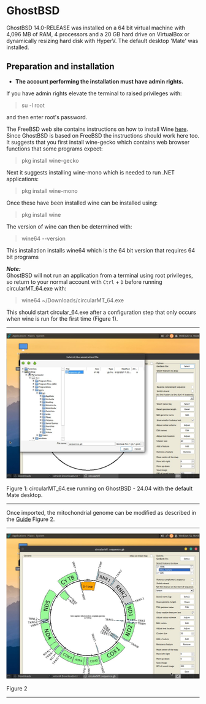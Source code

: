 # GhostBSD 
GhostBSD 14.0-RELEASE was installed on a 64 bit virtual machine with 4,096 MB of RAM, 4 processors and a 20 GB hard drive on VirtualBox or  dynamically resizing hard disk with HyperV. The default desktop 'Mate' was installed.

## Preparation and installation

* **The account performing the installation must have admin rights.**

If you have admin rights elevate the terminal to raised privileges with:

> su -l root

and then enter root's password.

The FreeBSD web site contains instructions on how to install Wine [here](https://docs.freebsd.org/en/books/handbook/wine/). Since GhostBSD is based on FreeBSD the instructions should work here too. It suggests that you first install wine-gecko which contains web browser functions that some programs expect:

>pkg install wine-gecko

Next it suggests installing wine-mono which is needed to run .NET applications:

> pkg install wine-mono

Once these have been installed wine can be installed using:

> pkg install wine

The version of wine can then be determined with:

> wine64 --version

This installation installs wine64 which is the 64 bit version that requires 64 bit programs 

***Note:***  
GhostBSD will not run an application from a terminal using root privileges, so return to your normal account with ```Ctrl``` + ```D``` before running circularMT_64.exe with:

> wine64 ~/Downloads/circularMT_64.exe

This should start circular_64.exe after a configuration step that only occurs when wine is run for the first time (Figure 1).

<hr />

![Figure 1](images/GhostBSD_24-04_figure1.jpg)

Figure 1: circularMT_64.exe running on GhostBSD - 24.04 with the default Mate desktop.

<hr />

Once imported, the mitochondrial genome can be modified as described in the [Guide](https://github.com/msjimc/circularMT/tree/master/Guide/README.md) Figure 2.

<hr />

![Figure 2](images/GhostBSD_24-04_figure2.jpg)

Figure 2

<hr />